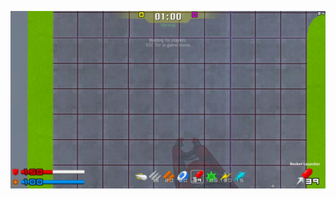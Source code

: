 ![alt text](https://github.com/rekitrelt/WarforkHuds/blob/main/WeaponNameHud%20-%20rekitrelt/WeaponNameHud.jpg?raw=true)
